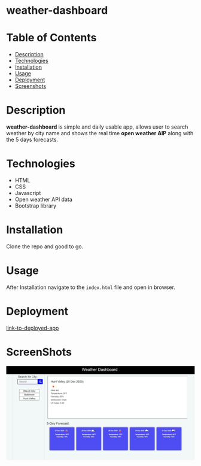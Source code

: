 # weather-dashboard
# Table of Contents
- [Description](#Description)
- [Technologies](#Technologies)
- [Installation](#Installation)
- [Usage](#Usage)
- [Deployment](#Deployment)
- [Screenshots](#Screenshots)
# Description
**weather-dashboard** is simple and daily usable app, allows user to search weather by city name and shows the real time **open weather AIP** along with the 5 days forecasts.
# Technologies 
- HTML
- CSS
- Javascript
- Open weather API data
- Bootstrap library

# Installation
Clone the repo and good to go.
# Usage 

After Installation navigate to the `index.html` file and open in browser.

# Deployment

[link-to-deployed-app]( https://ghimirear.github.io/weather-dashboard/)

# ScreenShots 
![screenshoot](/images/weatherdashboard.JPG)
 


